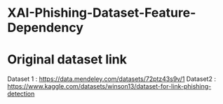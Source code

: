 # XAI-Phishing-Dataset-Feature-Dependency

# Original dataset link
Dataset 1 : https://data.mendeley.com/datasets/72ptz43s9v/1
Dataset2 : https://www.kaggle.com/datasets/winson13/dataset-for-link-phishing-detection
